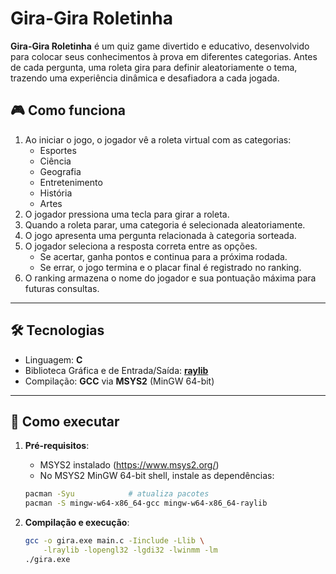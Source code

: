 # Gira-Gira Roletinha

**Gira-Gira Roletinha** é um quiz game divertido e educativo, desenvolvido para colocar seus conhecimentos à prova em diferentes categorias. Antes de cada pergunta, uma roleta gira para definir aleatoriamente o tema, trazendo uma experiência dinâmica e desafiadora a cada jogada.

## 🎮 Como funciona

1. Ao iniciar o jogo, o jogador vê a roleta virtual com as categorias:
   - Esportes
   - Ciência
   - Geografia
   - Entretenimento
   - História
   - Artes
2. O jogador pressiona uma tecla para girar a roleta.
3. Quando a roleta parar, uma categoria é selecionada aleatoriamente.
4. O jogo apresenta uma pergunta relacionada à categoria sorteada.
5. O jogador seleciona a resposta correta entre as opções.
   - Se acertar, ganha pontos e continua para a próxima rodada.
   - Se errar, o jogo termina e o placar final é registrado no ranking.
6. O ranking armazena o nome do jogador e sua pontuação máxima para futuras consultas.

---

## 🛠️ Tecnologias

- Linguagem: **C**
- Biblioteca Gráfica e de Entrada/Saída: **[raylib](https://www.raylib.com/)**
- Compilação: **GCC** via **MSYS2** (MinGW 64-bit)

---

## 🚀 Como executar

1. **Pré-requisitos**:
   - MSYS2 instalado (https://www.msys2.org/)
   - No MSYS2 MinGW 64-bit shell, instale as dependências:
   ```bash
   pacman -Syu            # atualiza pacotes
   pacman -S mingw-w64-x86_64-gcc mingw-w64-x86_64-raylib
   ```

2. **Compilação e execução**:
   ```bash
   gcc -o gira.exe main.c -Iinclude -Llib \
       -lraylib -lopengl32 -lgdi32 -lwinmm -lm
   ./gira.exe
